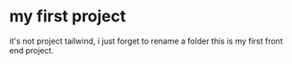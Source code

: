 # my first project
it's not project tailwind, i just forget to rename a folder
this is my first front end project. 
